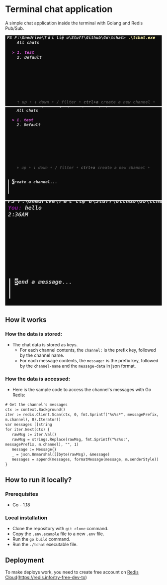 
# Terminal chat application

A simple chat application inside the terminal with Golang and Redis Pub/Sub.

![](screenshots/1.png)
![](screenshots/2.png)
![](screenshots/3.png)

## How it works
### How the data is stored:
- The chat data is stored as keys.
   - For each channel contents, the `channel:` is  the prefix key, followed by the channel name.
   - For each message contents, the `message:` is the prefix key, followed by the `channel-name` and the `message-data` in json format.

### How the data is accessed:

- Here is the sample code to access the channel's messages with Go Redis:

```golang
# Get the channel's messages
ctx := context.Background()  
iter := redis.Client.Scan(ctx, 0, fmt.Sprintf("%s%s*", messagePrefix, m.channel), 0).Iterator()  
var messages []string  
for iter.Next(ctx) {  
   rawMsg := iter.Val()  
   rawMsg = strings.Replace(rawMsg, fmt.Sprintf("%s%s:", messagePrefix, m.channel), "", 1)  
   message := Message{}  
   _ = json.Unmarshal([]byte(rawMsg), &message)
   messages = append(messages, formatMessage(message, m.senderStyle))  
}
```

## How to run it locally?
### Prerequisites
- Go - 1.18
### Local installation
- Clone the repository with `git clone` command.
- Copy the `.env.example` file to a new `.env` file.
- Run the `go build` command.
- Run the `./tchat` executable file.

## Deployment

To make deploys work, you need to create free account on [Redis Cloud](https://redis.info/try-free-dev-to)(https://redis.info/try-free-dev-to)  
